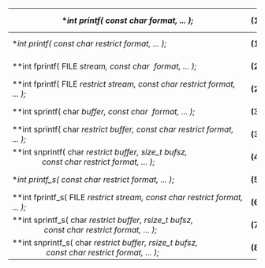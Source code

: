 
| **int printf( const char *format, ... );**                                                                         | (1)     | **(until C99)** |
| ------------------------------------------------------------------------------------------------------------------ | ------- | --------------- |
| **int printf( const char *restrict format, ... );**                                                                | **(1)** | **(since C99)** |
| **int fprintf( FILE *stream, const char  *format, ... );**                                                         | **(2)** | **(until C99)** |
| **int fprintf( FILE *restrict stream, const char *restrict format, ... );**                                        | **(2)** | **(since C99)** |
| **int sprintf( char *buffer, const char  *format, ... );**                                                         | **(3)** | **(until C99)** |
| **int sprintf( char *restrict buffer, const char *restrict format, ... );**                                        | **(3)** | **(since C99)** |
| **int snprintf( char *restrict buffer, size_t bufsz,  <br>              const char *restrict format, ... );**      | **(4)** | **(since C99)** |
| **int printf_s( const char *restrict format, ... );**                                                              | **(5)** | **(since C11)** |
| **int fprintf_s( FILE *restrict stream, const char *restrict format, ... );**                                      | **(6)** | **(since C11)** |
| **int sprintf_s( char *restrict buffer, rsize_t bufsz,  <br>               const char *restrict format, ... );**   | **(7)** | **(since C11)** |
| **int snprintf_s( char *restrict buffer, rsize_t bufsz,  <br>                const char *restrict format, ... );** | **(8)** | **(since C11)** |
